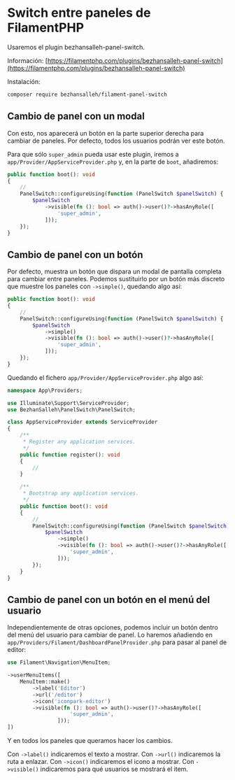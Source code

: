 # Switch entre paneles de FilamentPHP

Usaremos el plugin bezhansalleh-panel-switch.

Información: [https://filamentphp.com/plugins/bezhansalleh-panel-switch](https://filamentphp.com/plugins/bezhansalleh-panel-switch)


Instalación:

``` sh
composer require bezhansalleh/filament-panel-switch
```

## Cambio de panel con un modal

Con esto, nos aparecerá un botón en la parte superior derecha para cambiar de paneles. Por defecto, todos los usuarios podrán ver este botón.

Para que sólo `super_admin` pueda usar este plugin, iremos a `app/Provider/AppServiceProvider.php` y, en la parte de `boot`, añadiremos:

``` php
public function boot(): void
{
    //
    PanelSwitch::configureUsing(function (PanelSwitch $panelSwitch) {
        $panelSwitch
            ->visible(fn (): bool => auth()->user()?->hasAnyRole([
                'super_admin',
            ]));
    });
}
```

## Cambio de panel con un botón

Por defecto, muestra un botón que dispara un modal de pantalla completa para cambiar entre paneles. Podemos sustituirlo por un botón más discreto que muestre los paneles con `->simple()`, quedando algo así:

``` php
public function boot(): void
{
    //
    PanelSwitch::configureUsing(function (PanelSwitch $panelSwitch) {
        $panelSwitch
            ->simple()
            ->visible(fn (): bool => auth()->user()?->hasAnyRole([
                'super_admin',
            ]));
    });
}
```

Quedando el fichero `app/Provider/AppServiceProvider.php` algo así:


``` php
namespace App\Providers;

use Illuminate\Support\ServiceProvider;
use BezhanSalleh\PanelSwitch\PanelSwitch;

class AppServiceProvider extends ServiceProvider
{
    /**
     * Register any application services.
     */
    public function register(): void
    {
        //
    }

    /**
     * Bootstrap any application services.
     */
    public function boot(): void
    {
        //
        PanelSwitch::configureUsing(function (PanelSwitch $panelSwitch) {
            $panelSwitch
                ->simple()
                ->visible(fn (): bool => auth()->user()?->hasAnyRole([
                    'super_admin',
                ]));
        });
    }
}
```

## Cambio de panel con un botón en el menú del usuario

Independientemente de otras opciones, podemos incluir un botón dentro del menú del usuario para cambiar de panel. Lo haremos añadiendo en `app/Providers/Filament/DashboardPanelProvider.php` para pasar al panel de editor:

``` php
use Filament\Navigation\MenuItem;

->userMenuItems([
    MenuItem::make()
        ->label('Editor')
        ->url('/editor')
        ->icon('iconpark-editor')
        ->visible(fn (): bool => auth()->user()?->hasAnyRole([
                    'super_admin',
                ]));
])
```

Y en todos los paneles que queramos hacer los cambios. 

Con `->label()` indicaremos el texto a mostrar.
Con `->url()` indicaremos la ruta a enlazar.
Con `->icon()` indicaremos el icono a mostrar.
Con `->visible()` indicaremos para qué usuarios se mostrará el item.
